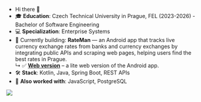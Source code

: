 - Hi there 👋
- 🎓 **Education**: Czech Technical University in Prague, FEL (2023-2026) - Bachelor of Software Engineering
- 💻 **Specialization**: Enterprise Systems
- 📱 Currently building: **RateMan** — an Android app that tracks live currency exchange rates from banks and currency exchanges by integrating public APIs and scraping web pages, helping users find the best rates in Prague.  
  ↳ ✅ [**Web version**](https://rakhmanidze.github.io/RateMan-web/) – a lite web version of the Android app.
- 🛠️ **Stack**: Kotlin, Java, Spring Boot, REST APIs
- 🔧 **Also worked with**: JavaScript, PostgreSQL


![](https://github-readme-stats.vercel.app/api/top-langs/?username=Rakhmanidze&theme=dark&hide_border=false&include_all_commits=false&count_private=false&layout=compact)

